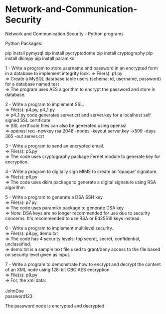 # Network-and-Communication-Security
Network and Communication Security - Python programs


Python Packages:

pip install pymysql
pip install pycryptodome
pip install cryptography
pip install dkimpy
pip install paramiko

1 - Write a program to store username and password in an encrypted form in a database to implement integrity lock.
=> File(s): p1.py   
=> Create a MySQL database table users (schema: id, username, password) for a database named test     
=> The program uses AES algorithm to encrypt the password and store in database.   
   
2 - Write a program to implement SSL.   
=> File(s): p4.py, p4_1.py   
=> p4_1.py code generates server.crt and server.key for a localhost self signed SSL certificate   
=> SSL certficate files can also be generated using openssl    
=> openssl req -newkey rsa:2048 -nodes -keyout server.key -x509 -days 365 -out server.crt   
   
3 - Write a program to send an encrypted email.   
=> File(s): p5.py   
=> The code uses cryptography package Fernet module to generate key for encryption.   
   
4 - Write a program to digitally sign MIME to create an 'opaque' signature.   
=> File(s): p6.py   
=> The code uses dkim package to generate a digital signature using RSA algorithm   
   
5 - Write a program to generate a DSA SSH key.   
=> File(s): p7.py   
=> The code uses paramiko package to generate DSA key   
=> Note: DSA keys are no longer recommended for use due to security concerns. It's recommended to use RSA or Ed25519 keys instead.   
   
6 - Write a program to implement multilevel security.   
=> File(s): p8.py, demo.txt   
=> The code has 4 security levels: top secret, secret, confidential, unclassified.   
=> demo.txt is a sample text file used to grant/deny access to the file based on security level given as input.   
   
7 - Write a program to demonstrate how to encrypt and decrypt the content of an XML node using 128-bit CBC AES encryption.   
=> File(s): p9.py   
=> For, the xml data:   
<user>  
    <username>JohnDoe</username>  
    <password>password123</password>  
</user>  
   
The password node is encrypted and decrypted.
